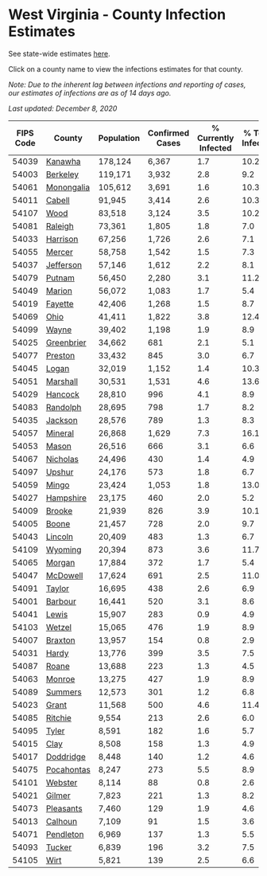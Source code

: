 # West Virginia - County Infection Estimates

See state-wide estimates [here](/infections/us-wv).

Click on a county name to view the infections estimates for that county.

*Note: Due to the inherent lag between infections and reporting of cases, our estimates of infections are as of 14 days ago.*

*Last updated: December 8, 2020*

|   FIPS Code |                   County |   Population |   Confirmed Cases |   % Currently Infected |   % Total Infected |
|-------------|--------------------------|--------------|-------------------|------------------------|--------------------|
|       54039 |       [Kanawha](kanawha) |      178,124 |             6,367 |                    1.7 |               10.2 |
|       54003 |     [Berkeley](berkeley) |      119,171 |             3,932 |                    2.8 |                9.2 |
|       54061 | [Monongalia](monongalia) |      105,612 |             3,691 |                    1.6 |               10.3 |
|       54011 |         [Cabell](cabell) |       91,945 |             3,414 |                    2.6 |               10.3 |
|       54107 |             [Wood](wood) |       83,518 |             3,124 |                    3.5 |               10.2 |
|       54081 |       [Raleigh](raleigh) |       73,361 |             1,805 |                    1.8 |                7.0 |
|       54033 |     [Harrison](harrison) |       67,256 |             1,726 |                    2.6 |                7.1 |
|       54055 |         [Mercer](mercer) |       58,758 |             1,542 |                    1.5 |                7.3 |
|       54037 |   [Jefferson](jefferson) |       57,146 |             1,612 |                    2.2 |                8.1 |
|       54079 |         [Putnam](putnam) |       56,450 |             2,280 |                    3.1 |               11.2 |
|       54049 |         [Marion](marion) |       56,072 |             1,083 |                    1.7 |                5.4 |
|       54019 |       [Fayette](fayette) |       42,406 |             1,268 |                    1.5 |                8.7 |
|       54069 |             [Ohio](ohio) |       41,411 |             1,822 |                    3.8 |               12.4 |
|       54099 |           [Wayne](wayne) |       39,402 |             1,198 |                    1.9 |                8.9 |
|       54025 | [Greenbrier](greenbrier) |       34,662 |               681 |                    2.1 |                5.1 |
|       54077 |       [Preston](preston) |       33,432 |               845 |                    3.0 |                6.7 |
|       54045 |           [Logan](logan) |       32,019 |             1,152 |                    1.4 |               10.3 |
|       54051 |     [Marshall](marshall) |       30,531 |             1,531 |                    4.6 |               13.6 |
|       54029 |       [Hancock](hancock) |       28,810 |               996 |                    4.1 |                8.9 |
|       54083 |     [Randolph](randolph) |       28,695 |               798 |                    1.7 |                8.2 |
|       54035 |       [Jackson](jackson) |       28,576 |               789 |                    1.3 |                8.3 |
|       54057 |       [Mineral](mineral) |       26,868 |             1,629 |                    7.3 |               16.1 |
|       54053 |           [Mason](mason) |       26,516 |               666 |                    3.1 |                6.6 |
|       54067 |     [Nicholas](nicholas) |       24,496 |               430 |                    1.4 |                4.9 |
|       54097 |         [Upshur](upshur) |       24,176 |               573 |                    1.8 |                6.7 |
|       54059 |           [Mingo](mingo) |       23,424 |             1,053 |                    1.8 |               13.0 |
|       54027 |   [Hampshire](hampshire) |       23,175 |               460 |                    2.0 |                5.2 |
|       54009 |         [Brooke](brooke) |       21,939 |               826 |                    3.9 |               10.1 |
|       54005 |           [Boone](boone) |       21,457 |               728 |                    2.0 |                9.7 |
|       54043 |       [Lincoln](lincoln) |       20,409 |               483 |                    1.3 |                6.7 |
|       54109 |       [Wyoming](wyoming) |       20,394 |               873 |                    3.6 |               11.7 |
|       54065 |         [Morgan](morgan) |       17,884 |               372 |                    1.7 |                5.4 |
|       54047 |     [McDowell](mcdowell) |       17,624 |               691 |                    2.5 |               11.0 |
|       54091 |         [Taylor](taylor) |       16,695 |               438 |                    2.6 |                6.9 |
|       54001 |       [Barbour](barbour) |       16,441 |               520 |                    3.1 |                8.6 |
|       54041 |           [Lewis](lewis) |       15,907 |               283 |                    0.9 |                4.9 |
|       54103 |         [Wetzel](wetzel) |       15,065 |               476 |                    1.9 |                8.9 |
|       54007 |       [Braxton](braxton) |       13,957 |               154 |                    0.8 |                2.9 |
|       54031 |           [Hardy](hardy) |       13,776 |               399 |                    3.5 |                7.5 |
|       54087 |           [Roane](roane) |       13,688 |               223 |                    1.3 |                4.5 |
|       54063 |         [Monroe](monroe) |       13,275 |               427 |                    1.9 |                8.9 |
|       54089 |       [Summers](summers) |       12,573 |               301 |                    1.2 |                6.8 |
|       54023 |           [Grant](grant) |       11,568 |               500 |                    4.6 |               11.4 |
|       54085 |       [Ritchie](ritchie) |        9,554 |               213 |                    2.6 |                6.0 |
|       54095 |           [Tyler](tyler) |        8,591 |               182 |                    1.6 |                5.7 |
|       54015 |             [Clay](clay) |        8,508 |               158 |                    1.3 |                4.9 |
|       54017 |   [Doddridge](doddridge) |        8,448 |               140 |                    1.2 |                4.6 |
|       54075 | [Pocahontas](pocahontas) |        8,247 |               273 |                    5.5 |                8.9 |
|       54101 |       [Webster](webster) |        8,114 |                88 |                    0.8 |                2.6 |
|       54021 |         [Gilmer](gilmer) |        7,823 |               221 |                    1.3 |                8.2 |
|       54073 |   [Pleasants](pleasants) |        7,460 |               129 |                    1.9 |                4.6 |
|       54013 |       [Calhoun](calhoun) |        7,109 |                91 |                    1.5 |                3.6 |
|       54071 |   [Pendleton](pendleton) |        6,969 |               137 |                    1.3 |                5.5 |
|       54093 |         [Tucker](tucker) |        6,839 |               196 |                    3.2 |                7.5 |
|       54105 |             [Wirt](wirt) |        5,821 |               139 |                    2.5 |                6.6 |